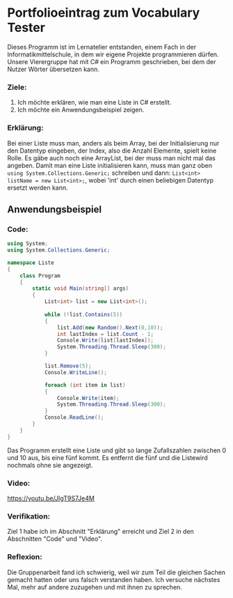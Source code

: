 # Portfolioeintrag zum Vocabulary Tester
Dieses Programm ist im Lernatelier entstanden, einem Fach in der Informatikmittelschule, in dem wir eigene Projekte programmieren dürfen. Unsere Vierergruppe hat mit C# ein Programm geschrieben, bei dem der Nutzer Wörter übersetzen kann.

### Ziele:
1. Ich möchte erklären, wie man eine Liste in C# erstellt.
2. Ich möchte ein Anwendungsbeispiel zeigen.

### Erklärung:
Bei einer Liste muss man, anders als beim Array, bei der Initialisierung nur den Datentyp eingeben, der Index, also die Anzahl Elemente, spielt keine Rolle. Es gäbe auch noch eine ArrayList, bei der muss man nicht mal das angeben. Damit man eine Liste initialisieren kann, muss man ganz oben `using System.Collections.Generic;` schreiben und dann: `List<int> listName = new List<int>;`, wobei 'int' durch einen beliebigen Datentyp ersetzt werden kann.

## Anwendungsbeispiel
### Code:
```csharp
using System;
using System.Collections.Generic;

namespace Liste
{
    class Program
    {
        static void Main(string[] args)
        {
            List<int> list = new List<int>();
            
            while (!list.Contains(5))
            {
                list.Add(new Random().Next(0,10));
                int lastIndex = list.Count - 1;
                Console.Write(list[lastIndex]);
                System.Threading.Thread.Sleep(300);
            }

            list.Remove(5);
            Console.WriteLine();

            foreach (int item in list)
            {
                Console.Write(item);
                System.Threading.Thread.Sleep(300);
            }
            Console.ReadLine();
        }
    }
}
```
Das Programm erstellt eine Liste und gibt so lange Zufallszahlen zwischen 0 und 10 aus, bis eine fünf kommt. Es entfernt die fünf und die Listewird nochmals ohne sie angezeigt.

### Video:
https://youtu.be/JIgT9S7Je4M

### Verifikation:
Ziel 1 habe ich im Abschnitt "Erklärung" erreicht und Ziel 2 in den Abschnitten "Code" und "Video".

### Reflexion:
Die Gruppenarbeit fand ich schwierig, weil wir zum Teil die gleichen Sachen gemacht hatten oder uns falsch verstanden haben. Ich versuche nächstes Mal, mehr auf andere zuzugehen und mit ihnen zu sprechen.
